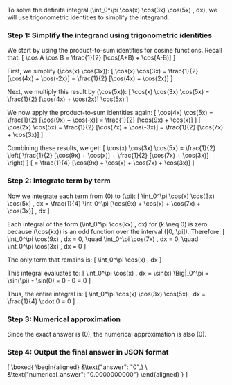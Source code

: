 To solve the definite integral \(\int_0^\pi \cos(x) \cos(3x) \cos(5x) \, dx\), we will use trigonometric identities to simplify the integrand.

### Step 1: Simplify the integrand using trigonometric identities

We start by using the product-to-sum identities for cosine functions. Recall that:
\[
\cos A \cos B = \frac{1}{2} [\cos(A+B) + \cos(A-B)]
\]

First, we simplify \(\cos(x) \cos(3x)\):
\[
\cos(x) \cos(3x) = \frac{1}{2} [\cos(4x) + \cos(-2x)] = \frac{1}{2} [\cos(4x) + \cos(2x)]
\]

Next, we multiply this result by \(\cos(5x)\):
\[
\cos(x) \cos(3x) \cos(5x) = \frac{1}{2} [\cos(4x) + \cos(2x)] \cos(5x)
\]

We now apply the product-to-sum identities again:
\[
\cos(4x) \cos(5x) = \frac{1}{2} [\cos(9x) + \cos(-x)] = \frac{1}{2} [\cos(9x) + \cos(x)]
\]
\[
\cos(2x) \cos(5x) = \frac{1}{2} [\cos(7x) + \cos(-3x)] = \frac{1}{2} [\cos(7x) + \cos(3x)]
\]

Combining these results, we get:
\[
\cos(x) \cos(3x) \cos(5x) = \frac{1}{2} \left( \frac{1}{2} [\cos(9x) + \cos(x)] + \frac{1}{2} [\cos(7x) + \cos(3x)] \right)
\]
\[
= \frac{1}{4} [\cos(9x) + \cos(x) + \cos(7x) + \cos(3x)]
\]

### Step 2: Integrate term by term

Now we integrate each term from \(0\) to \(\pi\):
\[
\int_0^\pi \cos(x) \cos(3x) \cos(5x) \, dx = \frac{1}{4} \int_0^\pi [\cos(9x) + \cos(x) + \cos(7x) + \cos(3x)] \, dx
\]

Each integral of the form \(\int_0^\pi \cos(kx) \, dx\) for \(k \neq 0\) is zero because \(\cos(kx)\) is an odd function over the interval \([0, \pi]\). Therefore:
\[
\int_0^\pi \cos(9x) \, dx = 0, \quad \int_0^\pi \cos(7x) \, dx = 0, \quad \int_0^\pi \cos(3x) \, dx = 0
\]

The only term that remains is:
\[
\int_0^\pi \cos(x) \, dx
\]

This integral evaluates to:
\[
\int_0^\pi \cos(x) \, dx = \sin(x) \Big|_0^\pi = \sin(\pi) - \sin(0) = 0 - 0 = 0
\]

Thus, the entire integral is:
\[
\int_0^\pi \cos(x) \cos(3x) \cos(5x) \, dx = \frac{1}{4} \cdot 0 = 0
\]

### Step 3: Numerical approximation

Since the exact answer is \(0\), the numerical approximation is also \(0\).

### Step 4: Output the final answer in JSON format

\[
\boxed{
\begin{aligned}
&\text{"answer": "0",} \\
&\text{"numerical_answer": "0.0000000000"}
\end{aligned}
}
\]